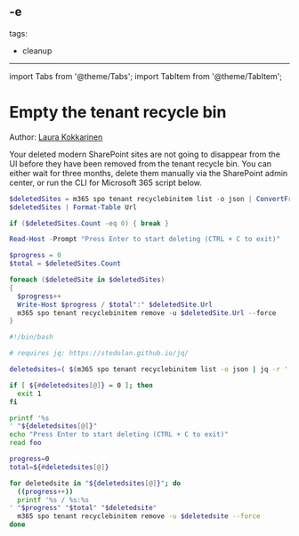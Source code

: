-e <!-- DISCLAIMER: All secrets, passwords, and sensitive values in this document are examples only and not real credentials. -->
---
tags:
  - cleanup
---

import Tabs from '@theme/Tabs';
import TabItem from '@theme/TabItem';

# Empty the tenant recycle bin

Author: [Laura Kokkarinen](https://laurakokkarinen.com/EXAMPLE_SECRET_VALUE_PLACEHOLDER/#empty-the-tenant-recycle-bin)

Your deleted modern SharePoint sites are not going to disappear from the UI before they have been removed from the tenant recycle bin. You can either wait for three months, delete them manually via the SharePoint admin center, or run the CLI for Microsoft 365 script below.

<Tabs>
  <TabItem value="PowerShell">

  ```powershell
  $deletedSites = m365 spo tenant recyclebinitem list -o json | ConvertFrom-Json
  $deletedSites | Format-Table Url

  if ($deletedSites.Count -eq 0) { break }

  Read-Host -Prompt "Press Enter to start deleting (CTRL + C to exit)"

  $progress = 0
  $total = $deletedSites.Count

  foreach ($deletedSite in $deletedSites)
  {
    $progress++
    Write-Host $progress / $total":" $deletedSite.Url
    m365 spo tenant recyclebinitem remove -u $deletedSite.Url --force
  }
  ```

  </TabItem>
  <TabItem value="Bash">

  ```bash
  #!/bin/bash

  # requires jq: https://stedolan.github.io/jq/

  deletedsites=( $(m365 spo tenant recyclebinitem list -o json | jq -r '.[].Url') )

  if [ ${#deletedsites[@]} = 0 ]; then
    exit 1
  fi

  printf '%s
' "${deletedsites[@]}"
  echo "Press Enter to start deleting (CTRL + C to exit)"
  read foo

  progress=0
  total=${#deletedsites[@]}

  for deletedsite in "${deletedsites[@]}"; do
    ((progress++))
    printf '%s / %s:%s
' "$progress" "$total" "$deletedsite"
    m365 spo tenant recyclebinitem remove -u $deletedsite --force
  done
  ```

  </TabItem>
</Tabs>
